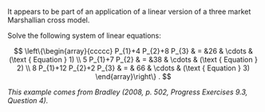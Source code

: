 It appears to be part of an application of a linear version of a three market Marshallian cross model.

Solve the following system of linear equations:

$$
\left\{\begin{array}{ccccc}
P_{1}+4 P_{2}+8 P_{3} & = &26 & \cdots & (\text { Equation } 1) \\
5 P_{1}+7 P_{2} & = &38 & \cdots & (\text { Equation } 2) \\
8 P_{1}+12 P_{2}+2 P_{3} & = & 66 & \cdots & (\text { Equation } 3)
\end{array}\right\} .
$$

*This example comes from Bradley (2008, p. 502, Progress Exercises 9.3, Question 4).*
